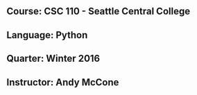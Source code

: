 ## Course:      CSC 110 - Seattle Central College
## Language:    Python
## Quarter:     Winter 2016
## Instructor:  Andy McCone
